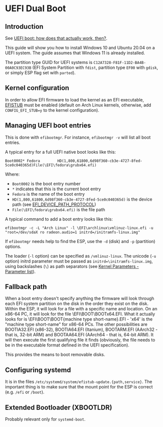 # UEFI Dual Boot

## Introduction

See [UEFI boot: how does that actually work, then?](https://www.happyassassin.net/posts/2014/01/25/uefi-boot-how-does-that-actually-work-then/).

This guide will show you how to install Windows 10 and Ubuntu 20.04 on a UEFI system. The guide assumes that Windows 11 is already installed.

The partition type GUID for UEFI systems is `C12A7328-F81F-11D2-BA4B-00A0C93EC93B` (EFI System Partition with `fdist`, partition type `EF00` with `gdisk`, or simply ESP flag set with `parted`).

## Kernel configuration

In order to allow EFI firmware to load the kernel as an EFI executable, [EFISTUB](https://wiki.archlinux.org/title/EFISTUB) must be enabled
(default on Arch Linux kernels, otherwise, add `CONFIG_EFI_STUB=y` to the kernel configuration).

## Managing UEFI boot entries

This is done with `efibootmgr`. For instance, `efibootmgr -v` will list all boot entries.

A typical entry for a full UEFI native boot looks like this:

    Boot0002* Fedora        HD(1,800,61800,6d98f360-cb3e-4727-8fed-5ce0c040365d)File(\EFI\fedora\grubx64.efi)

Where:

- `Boot0002` is the boot entry number
- `*` indicates that this is the current boot entry
- `Fedora` is the name of the boot entry
- `HD(1,800,61800,6d98f360-cb3e-4727-8fed-5ce0c040365d)` is the device path (see [EFI_DEVICE_PATH_PROTOCOL](https://uefi.org/specs/UEFI/2.10/10_Protocols_Device_Path_Protocol.html))
- `File(\EFI\fedora\grubx64.efi)` is the file path

A typical command to add a boot entry looks like this:

    efibootmgr -c -L "Arch Linux" -l \EFI\archlinux\vmlinuz-linux.efi -u "root=/dev/sdaX ro radeon.audio=1 initrd=/initramfs-linux.img"

If `efibootmgr` needs help to find the ESP, use the `-d` (disk) and `-p` (partition) options.

The loader (`-l` option) can be specified as `/vmlinuz-linux`. The unicode (`-u` option) initrd parameter must be passed
as `initrd=\initramfs-linux.img`, using backslashes (`\`) as path separators (see [Kernel Parameters - Parameter list](https://wiki.archlinux.org/title/Kernel_parameters#Parameter_list)).

## Fallback path

When a boot entry doesn't specify anything the firmware will look through each EFI system partition on the disk
in the order they exist on the disk. Within the ESP, it will look for a file with a specific name and
location. On an x86-64 PC, it will look for the file \EFI\BOOT\BOOTx64.EFI. What it actually looks for
is \EFI\BOOT\BOOT{machine type short-name}.EFI - 'x64' is the "machine type short-name" for x86-64 PCs.
The other possibilities are BOOTIA32.EFI (x86-32), BOOTIA64.EFI (Itanium), BOOTARM.EFI (AArch32 - that
is, 32-bit ARM) and BOOTAA64.EFI (AArch64 - that is, 64-bit ARM). It will then execute the first
qualifying file it finds (obviously, the file needs to be in the executable format defined in the UEFI
specification).

This provides the means to boot removable disks.

## Configuring systemd

It is in the files `/etc/systemd/system/efistub-update.{path,service}`. The important thing is to make sure that the mount point for the ESP is correct (e.g. `/efi` or `/boot`).

## Extended Bootloader (XBOOTLDR)

Probably relevant only for `systemd-boot`.
